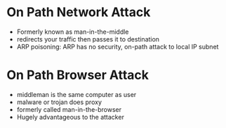 # On Path Network Attack

- Formerly known as man-in-the-middle
- redirects your traffic then passes it to destination
- ARP poisoning: ARP has no security, on-path attack to local IP subnet

# On Path Browser Attack

- middleman is the same computer as user
- malware or trojan does proxy
- formerly called man-in-the-browser
- Hugely advantageous to the attacker
